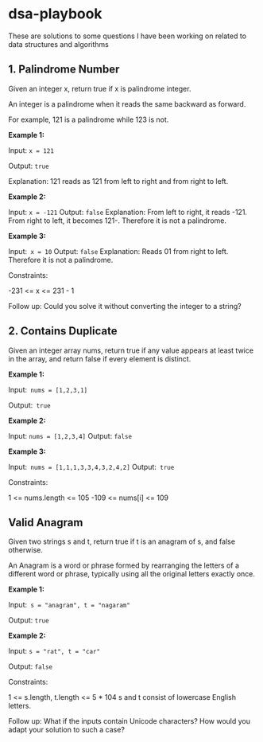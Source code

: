 # dsa-playbook
These are solutions to some questions I have been working on related to data structures and algorithms

## 1. Palindrome Number
Given an integer x, return true if x is palindrome integer.

An integer is a palindrome when it reads the same backward as forward.

For example, 121 is a palindrome while 123 is not.
 

**Example 1:**

Input: `x = 121`

Output: `true`

Explanation: 121 reads as 121 from left to right and from right to left.

**Example 2:**

Input: `x = -121`
Output: `false`
Explanation: From left to right, it reads -121. From right to left, it becomes 121-. Therefore it is not a palindrome.

**Example 3:**

Input:` x = 10`
Output: `false`
Explanation: Reads 01 from right to left. Therefore it is not a palindrome.
 

Constraints:

-231 <= x <= 231 - 1
 

Follow up: Could you solve it without converting the integer to a string?

## 2. Contains Duplicate
Given an integer array nums, return true if any value appears at least twice in the array, and return false if every element is distinct.


**Example 1:**

Input:` nums = [1,2,3,1]`

Output:` true`

**Example 2:**

Input: `nums = [1,2,3,4]`
Output: `false`

**Example 3:**

Input:` nums = [1,1,1,3,3,4,3,2,4,2]`
Output:` true`
 

Constraints:

1 <= nums.length <= 105
-109 <= nums[i] <= 109

## Valid Anagram
Given two strings s and t, return true if t is an anagram of s, and false otherwise.

An Anagram is a word or phrase formed by rearranging the letters of a different word or phrase, typically using all the original letters exactly once.

**Example 1:**

Input:` s = "anagram", t = "nagaram"`

Output: `true`

**Example 2:**

Input: `s = "rat", t = "car"`

Output: `false`
 

Constraints:

1 <= s.length, t.length <= 5 * 104
s and t consist of lowercase English letters.
 

Follow up: What if the inputs contain Unicode characters? How would you adapt your solution to such a case?
